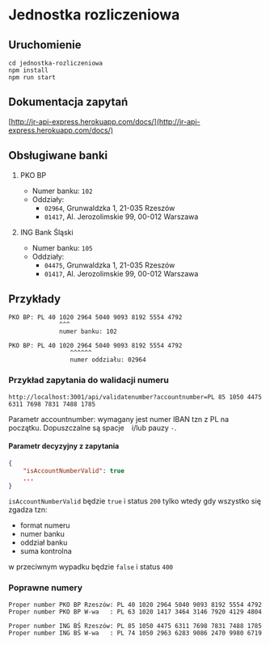 # Jednostka rozliczeniowa

## Uruchomienie

```
cd jednostka-rozliczeniowa
npm install
npm run start
```

## Dokumentacja zapytań

[http://jr-api-express.herokuapp.com/docs/](http://jr-api-express.herokuapp.com/docs/)

## Obsługiwane banki

1. PKO BP
    - Numer banku: `102`
    - Oddziały: 
        - `02964`, Grunwaldzka 1, 21-035 Rzeszów
        - `01417`, Al. Jerozolimskie 99, 00-012 Warszawa

2. ING Bank Śląski
    - Numer banku: `105`
    - Oddziały: 
        - `04475`, Grunwaldzka 1, 21-035 Rzeszów
        - `01417`, Al. Jerozolimskie 99, 00-012 Warszawa

## Przykłady

```
PKO BP: PL 40 1020 2964 5040 9093 8192 5554 4792
              ^^^
              numer banku: 102

PKO BP: PL 40 1020 2964 5040 9093 8192 5554 4792
                 ^^^^^^
                 numer oddziału: 02964
```

### Przykład zapytania do walidacji numeru

```http://localhost:3001/api/validatenumber?accountnumber=PL 85 1050 4475 6311 7698 7831 7488 1785```

Parametr accountnumber: wymagany jest numer IBAN tzn z PL na początku. Dopuszczalne są spacje ` ` i/lub pauzy `-`.

#### Parametr decyzyjny z zapytania

```json
{
    "isAccountNumberValid": true
    ...
}
```

`isAccountNumberValid` będzie `true` i status `200` tylko wtedy gdy wszystko się zgadza tzn:
- format numeru
- numer banku
- oddział banku
- suma kontrolna

w przeciwnym wypadku będzie `false` i status `400`

### Poprawne numery

```
Proper number PKO BP Rzeszów: PL 40 1020 2964 5040 9093 8192 5554 4792
Proper number PKO BP W-wa   : PL 63 1020 1417 3464 3146 7920 4129 4804

Proper number ING BŚ Rzeszów: PL 85 1050 4475 6311 7698 7831 7488 1785
Proper number ING BŚ W-wa   : PL 74 1050 2963 6283 9086 2470 9980 6719
```
